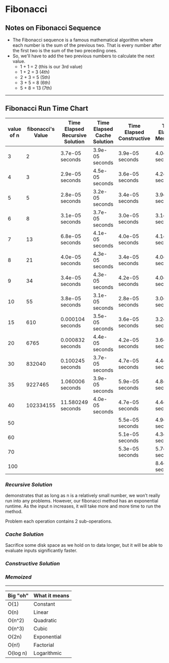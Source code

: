 # Fibonacci

## Notes on Fibonacci Sequence
- The Fibonacci sequence is a famous mathematical algorithm where each number is the sum of the previous two. That is every number after the first two is the sum of the two preceding ones.
- So, we'll have to add the two previous numbers to calculate the next value.
    - 1 + 1 = 2 (this is our 3rd value)
    - 1 + 2 = 3 (4th)
    - 2 + 3 = 5 (5th)
    - 3 + 5 = 8 (6th)
    - 5 + 8 = 13 (7th)

---

## Fibonacci Run Time Chart
value of n | fibonacci's Value | Time Elapsed Recursive Solution | Time Elapsed Cache Solution| Time Elapsed Constructive | Time Elapsed Memoized
---|------------------|------------------------|-------|--------|----|
3 | 2 | 3.7e-05 seconds | 3.9e-05 seconds | 3.9e-05 seconds | 4.0e-05 seconds
4 | 3 | 2.9e-05 seconds | 4.5e-05 seconds | 3.6e-05 seconds | 4.2e-05 seconds
5 | 5 | 2.8e-05 seconds | 3.2e-05 seconds | 3.4e-05 seconds | 3.9e-05 seconds
6 | 8 | 3.1e-05 seconds | 3.7e-05 seconds | 3.0e-05 seconds | 3.1e-05 seconds
7 | 13 | 6.8e-05 seconds | 4.1e-05 seconds | 4.0e-05 seconds | 4.1e-05 seconds
8 | 21 | 4.0e-05 seconds | 4.3e-05 seconds | 3.4e-05 seconds | 4.0e-05 seconds
9 | 34 | 3.4e-05 seconds | 4.3e-05 seconds | 4.2e-05 seconds | 4.0e-05 seconds
10| 55 | 3.8e-05 seconds | 3.1e-05 seconds | 2.8e-05 seconds | 3.0e-05 seconds
15 | 610 | 0.000104 seconds | 3.5e-05 seconds | 3.6e-05 seconds| 3.2e-05 seconds
20 | 6765 | 0.000832 seconds | 4.4e-05 seconds | 4.2e-05 seconds | 3.6e-05 seconds
30 | 832040 | 0.100245 seconds | 3.7e-05 seconds | 4.7e-05 seconds | 4.4e-05 seconds
35 | 9227465 | 1.060006 seconds | 3.9e-05 seconds | 5.9e-05 seconds | 4.8e-05 seconds
40 | 102334155 | 11.580249 seconds | 4.0e-05 seconds | 4.7e-05 seconds | 4.4e-05 seconds
50 |           |                   |                 | 5.5e-05 seconds | 4.9e-05 seconds
60 |           |                   |                 | 5.1e-05 seconds | 4.3e-05 seconds
70 |           |                   |                 | 5.3e-05 seconds | 5.7e-05 seconds
100 |          |                   |                 |                 | 8.4e-05 seconds

### _Recursive Solution_
demonstrates that as long as n is a relatively small number, we won’t really run into any problems. However, our fibonacci method has an exponential runtime. As the input n increases, it will take more and more time to run the method.

Problem each operation contains 2 sub-operations.

### _Cache Solution_
Sacrifice some disk space as we hold on to data longer, but it will be able to evaluate inputs significantly faster.

### _Constructive Solution_


### _Memoized_

---
Big "oh" | What it means
---------|--------------
O(1)     | Constant
O(n)     | Linear
O(n^2)   | Quadratic
O(n^3)   | Cubic
O(2n)    | Exponential
O(n!)    | Factorial
O(log n) | Logarithmic
